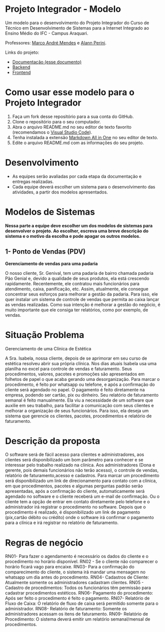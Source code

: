# Projeto Integrador - Modelo

Um modelo para o desenvolvimento do Projeto Integrador do Curso de Técnico em Desenvolvimento de Sistemas para a Internet Integrado ao Ensino Médio do IFC - Campus Araquari.

Professores: [Marco André Mendes](github.com/marcoandre) e [Alann Perini](https://github.com/AlannKPerini).

Links do projeto:

-   [Documentação (esse documento)](github.com/marcoandre/pi-modelo)
-   [Backend](github.com/marcoandre/pi-backend)
-   [Frontend](github.com/marcoandre/pi-frontend)

# Como usar esse modelo para o Projeto Integrador

1. Faça um fork desse repositório para a sua conta do GitHub.
2. Clone o repositório para o seu computador.
3. Abra o arquivo README.md no seu editor de texto favorito (recomendamos o [Visual Studio Code](https://code.visualstudio.com/)).
4. Tenha instalada a extensão [Markdown All in One](https://marketplace.visualstudio.com/items?itemName=yzhang.markdown-all-in-one) no seu editor de texto.
5. Edite o arquivo README.md com as informações do seu projeto.

# Desenvolvimento

-   As equipes serão avaliadas por cada etapa da documentação e entregas realizadas.
-   Cada equipe deverá escolher um sistema para o desenvolvimento das atividades, a partir dos modelos apresentados.

# Modelos de Sistemas

**Nessa parte a equipe deve escolher um dos modelos de sistemas para desenvolver o projeto. Ao escolher, escreva uma breve descrição do sistema e o motivo da escolha e pode apagar os outros modelos.**

## 1- Ponto de Vendas (PDV)

**Gerenciamento de vendas para uma padaria**

O nosso cliente, Sr. Genival, tem uma padaria de bairro chamada padaria Pão Genial e, devido a qualidade de seus produtos, ela está crescendo rapidamente. Recentemente, ele contratou mais funcionários para atendimento, caixa, panificação, etc.
Assim, atualmente, ele consegue concentrar seus esforços para melhorar a gestão da padaria. Para isso, ele quer instalar um sistema de controle de vendas que permita ao caixa lançar as vendas realizadas. Como sua intenção
é melhorar a gestão do negócio, é muito importante que ele consiga ter
relatórios, como por exemplo, de vendas.

# Situação Problema

Gerenciamento de uma Clínica de Estética 

A Sra. Isabela, nossa cliente, depois de se aprimorar em seu curso de estética resolveu abrir sua própria clínica. Nos dias atuais Isabela usa uma planilha no excel para controle de vendas e faturamento. Seus procedimentos, valores, pacotes e promoções são apresentados em folhetos de papel o que acaba gerando uma desorganização. Para marcar o procedimento, é feito por whatsapp ou telefone, e após a confirmação do cliente será agendado no papel. 
O pagamento é feito diretamente na empresa, podendo ser cartão, pix ou dinheiro. Seu relatório de faturamento semanal é feito manualmente.
Ela viu a necessidade de um software que auxilie em seu trabalho, para facilitar a comunicação com seus clientes e melhorar a organização de seus funcionários. 
Para isso, ela deseja um sistema que gerencie os clientes, pacotes, procedimentos e relatório de faturamento.

# Descrição da proposta

O software será de fácil acesso para clientes e administradores, aos clientes será disponibilizado um bom parâmetro para conhecer e se interessar pelo trabalho realizado na clínica. Aos administradores (Dona e gerente, pois demais funcionários não terão acesso), o controle de vendas, relatório de faturamento,acesso e cadastros.
Para marcar um procedimento será disponibilizado um link de direcionamento para contato com a clínica, em que procedimentos, pacotes e algumas perguntas padrão serão apresentadas, após a confirmação do cliente, automaticamente será agendado no software e o cliente receberá um e-mail de confirmação. Ou o cliente tem a opção de entrar em contato diretamente pelo telefone e o administrador irá registrar o procedimento no software.
Depois que o procedimento é realizado, é disponibilizado um link de pagamento (pix,cartão débito ou crédito) onde o software irá confirmar o pagamento para a clínica e irá registrar no relatório de faturamento.

#  Regras de negócio

RN01- Para fazer o agendamento é necessário os dados do cliente e o procedimento no horário disponível.
RN02 - Se o cliente não comparecer o horário ficará vago para encaixe.
RN03- Para a confirmação do comparecimento do cliente, o sistema irá mandar uma mensagem no whatsapp um dia antes do procedimento.
RN04- Cadastros de Cliente: Atualmente somente os administradores cadastram clientes.
RN05 - Cadastro de procedimentos: Todos os funcionários têm permissão para cadastrar procedimentos estéticos. 
RN06- Pagamento do procedimento: Após ser feito o procedimento é feito o pagamento.
RN07- Relatório de Fluxo de Caixa: O relatório de fluxo de caixa será permitido somente para o administrador.
RN08- Relatório de faturamento: Somente os administradores acessam os itens de faturamento. 
RN09- Relatório de Procedimento: O sistema deverá emitir um relatório semanal/mensal de procedimentos.
 
